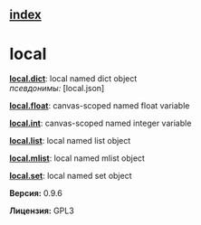 [index](index.html) 
---

# local




[**local.dict**](local.dict.html): local named dict object <br>
_псевдонимы:_ \[local.json\]


[**local.float**](local.float.html): canvas-scoped named float variable 

[**local.int**](local.int.html): canvas-scoped named integer variable 

[**local.list**](local.list.html): local named list object 

[**local.mlist**](local.mlist.html): local named mlist object 

[**local.set**](local.set.html): local named set object 


**Версия:** 0.9.6

**Лицензия:** GPL3
